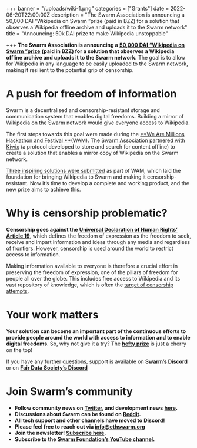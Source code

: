 +++
banner = "/uploads/wiki-1.png"
categories = ["Grants"]
date = 2022-06-20T22:00:00Z
description = "The Swarm Association is announcing a 50,000 DAI “Wikipedia on Swarm ”prize (paid in BZZ) for a solution that observes a Wikipedia offline archive and uploads it to the Swarm network"
title = "Announcing: 50k DAI prize to make Wikipedia unstoppable"

+++
**The Swarm Association is announcing a** [**50,000 DAI “Wikipedia on Swarm ”prize**](http://gitcoin.co/issue/28926) **(paid in BZZ) for a solution that observes a Wikipedia offline archive and uploads it to the Swarm network.** The goal is to allow for Wikipedia in any language to be easily uploaded to the Swarm network, making it resilient to the potential grip of censorship.

# A push for freedom of information

Swarm is a decentralised and censorship-resistant storage and communication system that enables digital freedoms. Building a mirror of Wikipedia on the Swarm network would give everyone access to Wikipedia.

The first steps towards this goal were made during the [**We Are Millions Hackathon and Festival **](https://www.wearemillions.online/)(WAM). The [Swarm Association partnered with Kiwix](https://medium.com/ethereum-swarm/kiwix-and-swarm-partner-up-to-preserve-free-online-access-to-information-b8a30b2b0af4) (a protocol developed to store and search for content offline) to create a solution that enables a mirror copy of Wikipedia on the Swarm network.

[Three inspiring solutions were submitted](https://medium.com/ethereum-swarm/we-are-millions-closing-event-exit-through-the-dao-recap-ffc59b287b5d) as part of WAM, which laid the foundation for bringing Wikipedia to Swarm and making it censorship-resistant. Now it’s time to develop a complete and working product, and the new prize aims to achieve this.

# Why is censorship problematic?

**Censorship goes against the** [**Universal Declaration of Human Rights’ Article 19**](https://www.un.org/en/about-us/universal-declaration-of-human-rights), which defines the freedom of expression as the freedom to seek, receive and impart information and ideas through any media and regardless of frontiers. However, censorship is used around the world to restrict access to information.

Making information available to everyone is therefore a crucial effort in preserving the freedom of expression, one of the pillars of freedom for people all over the globe. This includes free access to Wikipedia and its vast repository of knowledge, which is often the [target of censorship attempts](https://en.wikipedia.org/wiki/Censorship_of_Wikipedia).

# Your work matters

**Your solution can become an important part of the continuous efforts to provide people around the world with access to information and to enable digital freedoms**. So, why not give it a try? The [**hefty prize**](http://gitcoin.co/issue/28926) is just a cherry on the top!

If you have any further questions, support is available on [**Swarm’s Discord**](https://discord.com/channels/799027393297514537/823536245972008980) or on [**Fair Data Society’s Discord**](https://discord.com/channels/888359049551310869/965890852683653170)

# Join Swarm’s community

* **Follow community news on** [**Twitter**](https://twitter.com/ethswarmhive)**, and development news** [**here**](https://twitter.com/ethswarm)**.**
* **Discussions about Swarm can be found on** [**Reddit**](https://www.reddit.com/r/ethswarm/)**.**
* **All tech support and other channels have moved to** [**Discord**](https://discord.gg/wdghaQsGq5)**!**
* **Please feel free to reach out via info@ethswarm.org**
* **Join the newsletter!** [**Subscribe here**](https://www.ethswarm.org/newsletter.html)**.**
* **Subscribe to the** [**Swarm Foundation’s YouTube channel**](https://www.youtube.com/channel/UCu6ywn9MTqdREuE6xuRkskA/videos)**.**
